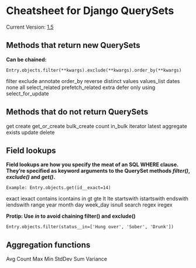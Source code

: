 Cheatsheet for Django QuerySets
===
Current Version: [1.5](https://docs.djangoproject.com/en/1.5/ref/models/querysets/)

Methods that return new QuerySets
---

**Can be chained:**

    Entry.objects.filter(**kwargs).exclude(**kwargs).order_by(**kwargs)

filter
exclude
annotate
order_by
reverse
distinct
values
values_list
dates
none
all
select_related
prefetch_related
extra
defer
only
using
select_for_update

Methods that do not return QuerySets
---

get
create
get_or_create
bulk_create
count
in_bulk
iterator
latest
aggregate
exists
update
delete

Field lookups
---

**Field lookups are how you specify the meat of an SQL WHERE clause. They’re specified as keyword arguments to the QuerySet methods *filter()*, *exclude()* and *get()*.**

    Example: Entry.objects.get(id__exact=14)

exact
iexact
contains
icontains
in
gt
gte
lt
lte
startswith
istartswith
endswith
iendswith
range
year
month
day
week_day
isnull
search
regex
iregex

**Protip: Use *in* to avoid chaining filter() and exclude()**

    Entry.objects.filter(status__in=['Hung over', 'Sober', 'Drunk'])

Aggregation functions
---

Avg
Count
Max
Min
StdDev
Sum
Variance

